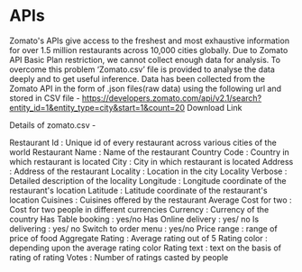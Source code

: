 # APIs
Zomato's APIs give access to the freshest and most exhaustive information for over 1.5 million restaurants across 10,000 cities globally.
Due to Zomato API Basic Plan restriction, we cannot collect enough data for analysis. To overcome this problem ‘Zomato.csv’ file is provided to analyse the data deeply and to get useful inference.
Data has been collected from the Zomato API in the form of .json files(raw data) using the following url and stored in CSV file -
https://developers.zomato.com/api/v2.1/search?entity_id=1&entity_type=city&start=1&count=20 
Download Link


Details of zomato.csv -


Restaurant Id : Unique id of every restaurant across various cities of the world
Restaurant Name : Name of the restaurant
Country Code : Country in which restaurant is located
City : City in which restaurant is located
Address : Address of the restaurant
Locality : Location in the city
Locality Verbose : Detailed description of the locality
Longitude : Longitude coordinate of the restaurant's location
Latitude : Latitude coordinate of the restaurant's location
Cuisines : Cuisines offered by the restaurant
Average Cost for two : Cost for two people in different currencies
Currency : Currency of the country
Has Table booking : yes/no
Has Online delivery : yes/ no
Is delivering : yes/ no
Switch to order menu : yes/no
Price range : range of price of food
Aggregate Rating : Average rating out of 5
Rating color : depending upon the average rating color
Rating text : text on the basis of rating of rating
Votes : Number of ratings casted by people

